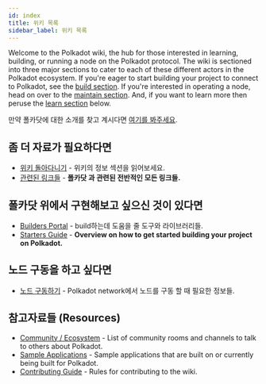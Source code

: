 ```yaml
---
id: index
title: 위키 목록
sidebar_label: 위키 목록
---
```


Welcome to the Polkadot wiki, the hub for those interested in learning, building, or running a node on the Polkadot protocol. The wiki is sectioned into three major sections to cater to each of these different actors in the Polkadot ecosystem. If you're eager to start building your project to connect to Polkadot, see the [build section](#want-to-build-on-polkadot). If you're interested in operating a node, head on over to the [maintain section](#want-to-run-a-node). And, if you want to learn more then peruse the [learn section](#want-to-learn-more) below.

만약 폴카닷에 대한 소개를 찾고 계시다면 [여기를 봐주세요](learn-introduction).

## 좀 더 자료가 필요하다면

- [위키 돌아다니기](learn-introduction) - 위키의 정보 섹션을 읽어보세요.
- [관련된 링크들](learn-relevant-links) - **폴카닷 과 관련된 전반적인 모든 링크들.**

## 폴카닷 위에서 구현해보고 싶으신 것이 있다면

- [Builders Portal](build-index) - build하는데 도움을 줄 도구와 라이브러리들.
- [Starters Guide](build-build-with-polkadot) - **Overview on how to get started building your project on Polkadot.**

## 노드 구동을 하고 싶다면

- [노드 구동하기](maintain-index) - Polkadot network에서 노드를 구동 할 때 필요한 정보들.

## 참고자료들 (Resources)

- [Community / Ecosystem](community) - List of community rooms and channels to talk to others about Polkadot.
- [Sample Applications](build-examples-index) - Sample applications that are built on or currently being built for Polkadot.
- [Contributing Guide](contributing) - Rules for contributing to the wiki.
